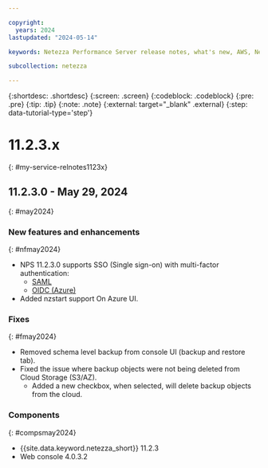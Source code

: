 ```yaml
---

copyright:
  years: 2024
lastupdated: "2024-05-14"

keywords: Netezza Performance Server release notes, what's new, AWS, Netezza on AWS

subcollection: netezza

---
```


{:shortdesc: .shortdesc}
{:screen: .screen}
{:codeblock: .codeblock}
{:pre: .pre}
{:tip: .tip}
{:note: .note}
{:external: target="_blank" .external}
{:step: data-tutorial-type='step'}

# 11.2.3.x
{: #my-service-relnotes1123x}

## 11.2.3.0 - May 29, 2024
{: #may2024}

### New features and enhancements
{: #nfmay2024}

- NPS 11.2.3.0 supports SSO (Single sign-on) with multi-factor authentication:
    - [SAML](/docs/netezza?topic=netezza-samliamauth)
    - [OIDC (Azure)](/docs/netezza?topic=netezza-oidciamauth)
- Added nzstart support On Azure UI.

### Fixes
{: #fmay2024}

- Removed schema level backup from console UI (backup and restore tab).
- Fixed the issue where backup objects were not being deleted from Cloud Storage (S3/AZ). 
  - Added a new checkbox, when selected, will delete backup objects from the cloud.

### Components
{: #compsmay2024}

- {{site.data.keyword.netezza_short}} 11.2.3
- Web console 4.0.3.2
